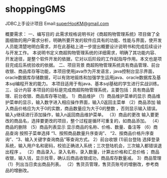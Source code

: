 # shoppingGMS
JDBC上手设计项目 
Email:superHooKM@gmail.com

概要需求：
一、编写目的
         此需求规格说明书对《商超购物管理系统》项目做了全面细致的用户需求分析，明确所要开发的软件应具有的功能、性能与界面，使开发人员能清楚地明白需求，并在此基础上进一步提出概要设计说明书和完成后续设计与开发工作。
       本说明书定义商超购物管理系统的详细需求，明确了其功能内容、开发途径，是整个软件开发的依据，它对以后阶段的工作起指导作用。本文也是项目完成后系统验收的依据。
二、项目背景
       商超购物管理系统具有商品管理、前台收银、商品库存等功能，本项目使用java作为开发语言，java控制台显示界面，oracle数据库存储数据，可以有效地锻炼和加强学生运用java、oracle数据库及基本sql编程开发的能力。
本项目适用于有java、基本sql基础的学生进行实战训练。
三、设计内容
    本项目的目标是完成商超购物管理系统，主要包括：具有商品管理、前台收银、商品库存等功能。
    1）商品维护
      （1）商品维护菜单的显示
      商品维护菜单的显示，输入数字进入相应操作界面，输入0返回主菜单
     （2）商品添加
      输入商品价格应为大于0的实数，商品数量应为大于0的整数 ，否则显示输入错误。输入y继续进行添加操作，输入n返回商品维护菜单。
     （3）商品的更改
      输入要更改的商品名，选择要更改的项目，整个过程是循环可重复的，如商品添加。
     （4）商品的删除
     （5）商品列表显示
          显示商品的名称、价格、数量、备注等
     （6）商品查询 
        按照子菜单选择 “1、按照商品数量升序查询”、 “2、按商品价格升序查询”、“3、输入关键字查询商品”等查询方式。
    2）前台收银
     (1)前台登陆 
     选择登录系统，输入用户名和密码，校验正确进入系统；三次登陆机会，三次输入都错误退出程序 。
    （2）商品录入，录入名称，录入数量，计算出价格和汇总价格； 
      商品收银，输入钱，显示找零，确认后商品收银成功，商品库存数量减。
    3）商品管理
     （1）列出当日卖出商品列表。
    （2）售货员管理，售货员账号的增删改，参考商品的增删改。
